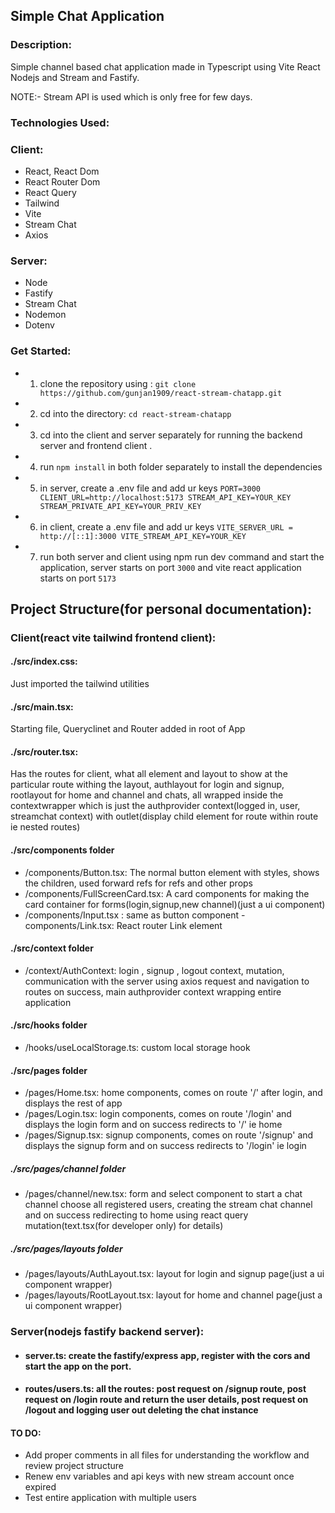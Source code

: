 ## Simple Chat Application

### Description:

Simple channel based chat application made in Typescript using Vite React Nodejs and Stream and Fastify.

NOTE:- Stream API is used which is only free for few days.

### Technologies Used:

### Client:

- React, React Dom
- React Router Dom
- React Query
- Tailwind
- Vite
- Stream Chat
- Axios

### Server:

- Node
- Fastify
- Stream Chat
- Nodemon
- Dotenv

### Get Started:

- 1. clone the repository using : `git clone https://github.com/gunjan1909/react-stream-chatapp.git`
- 2. cd into the directory: `cd react-stream-chatapp`
- 3. cd into the client and server separately for running the backend server and frontend client .
- 4. run `npm install` in both folder separately to install the dependencies
- 5. in server, create a .env file and add ur keys `PORT=3000
CLIENT_URL=http://localhost:5173
STREAM_API_KEY=YOUR_KEY
STREAM_PRIVATE_API_KEY=YOUR_PRIV_KEY`
- 6. in client, create a .env file and add ur keys `VITE_SERVER_URL = http://[::1]:3000
VITE_STREAM_API_KEY=YOUR_KEY`
- 7. run both server and client using npm run dev command and start the application, server starts on port `3000` and vite react application starts on port `5173`

## Project Structure(for personal documentation):

### Client(react vite tailwind frontend client):

#### ./src/index.css:

Just imported the tailwind utilities

#### ./src/main.tsx:

Starting file, Queryclinet and Router added in root of App

#### ./src/router.tsx:

Has the routes for client, what all element and layout to show at the particular route withing the layout, authlayout for login and signup, rootlayout for home and channel and chats, all wrapped inside the contextwrapper which is just the authprovider context(logged in, user, streamchat context) with outlet(display child element for route within route ie nested routes)

#### ./src/components folder

- /components/Button.tsx: The normal button element with styles, shows the children, used forward refs for refs and other props
- /components/FullScreenCard.tsx: A card components for making the card container for forms(login,signup,new channel)(just a ui component)
- /components/Input.tsx : same as button component
  -components/Link.tsx: React router Link element

#### ./src/context folder

- /context/AuthContext: login , signup , logout context, mutation, communication with the server using axios request and navigation to routes on success, main authprovider context wrapping entire application

#### ./src/hooks folder

- /hooks/useLocalStorage.ts: custom local storage hook

#### ./src/pages folder

- /pages/Home.tsx: home components, comes on route '/' after login, and displays the rest of app
- /pages/Login.tsx: login components, comes on route '/login' and displays the login form and on success redirects to '/' ie home
- /pages/Signup.tsx: signup components, comes on route '/signup' and displays the signup form and on success redirects to '/login' ie login

##### ./src/pages/channel folder

- /pages/channel/new.tsx: form and select component to start a chat channel choose all registered users, creating the stream chat channel and on success redirecting to home using react query mutation(text.tsx(for developer only) for details)

##### ./src/pages/layouts folder

- /pages/layouts/AuthLayout.tsx: layout for login and signup page(just a ui component wrapper)
- /pages/layouts/RootLayout.tsx: layout for home and channel page(just a ui component wrapper)

### Server(nodejs fastify backend server):

- #### server.ts: create the fastify/express app, register with the cors and start the app on the port.
- #### routes/users.ts: all the routes: post request on /signup route, post request on /login route and return the user details, post request on /logout and logging user out deleting the chat instance

#### TO DO:

- Add proper comments in all files for understanding the workflow and review project structure
- Renew env variables and api keys with new stream account once expired
- Test entire application with multiple users
